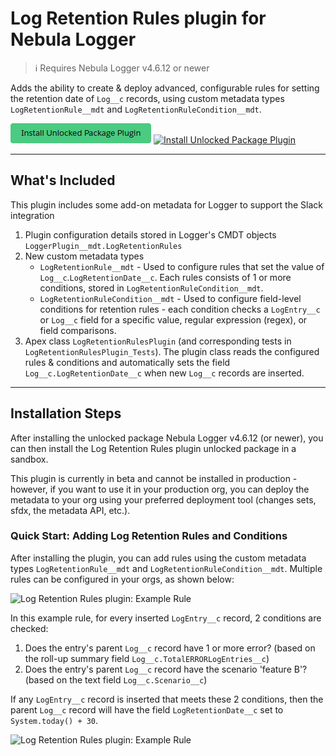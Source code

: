# Log Retention Rules plugin for Nebula Logger

> :information_source: Requires Nebula Logger v4.6.12 or newer

Adds the ability to create & deploy advanced, configurable rules for setting the retention date of `Log__c` records, using custom metadata types `LogRetentionRule__mdt` and `LogRetentionRuleCondition__mdt`.

[![Install Unlocked Package Plugin](./images/btn-install-unlocked-package-plugin.png)](https://test.salesforce.com/packaging/installPackage.apexp?p0=zzzzzzzz)
[![Install Unlocked Package Plugin](./images/btn-install-unlocked-package-plugin-sandbox.png)](https://test.salesforce.com/packaging/installPackage.apexp?p0=zzzzzzzz)

---

## What's Included

This plugin includes some add-on metadata for Logger to support the Slack integration

1. Plugin configuration details stored in Logger's CMDT objects `LoggerPlugin__mdt.LogRetentionRules`
2. New custom metadata types
    - `LogRetentionRule__mdt` - Used to configure rules that set the value of `Log__c`.`LogRetentionDate__c`. Each rules consists of 1 or more conditions, stored in `LogRetentionRuleCondition__mdt`.
    - `LogRetentionRuleCondition__mdt` - Used to configure field-level conditions for retention rules - each condition checks a `LogEntry__c` or `Log__c` field for a specific value, regular expression (regex), or field comparisons.
3. Apex class `LogRetentionRulesPlugin` (and corresponding tests in `LogRetentionRulesPlugin_Tests`). The plugin class reads the configured rules & conditions and automatically sets the field `Log__c.LogRetentionDate__c` when new `Log__c` records are inserted.

---

## Installation Steps

After installing the unlocked package Nebula Logger v4.6.12 (or newer), you can then install the Log Retention Rules plugin unlocked package in a sandbox.

This plugin is currently in beta and cannot be installed in production - however, if you want to use it in your production org, you can deploy the metadata to your org using your preferred deployment tool (changes sets, sfdx, the metadata API, etc.).

### Quick Start: Adding Log Retention Rules and Conditions

After installing the plugin, you can add rules using the custom metadata types `LogRetentionRule__mdt` and `LogRetentionRuleCondition__mdt`. Multiple rules can be configured in your orgs, as shown below:

![Log Retention Rules plugin: Example Rule](./content/example-log-retention-rules-list-view.png)

In this example rule, for every inserted `LogEntry__c` record, 2 conditions are checked:

1. Does the entry's parent `Log__c` record have 1 or more error? (based on the roll-up summary field `Log__c.TotalERRORLogEntries__c`)
2. Does the entry's parent `Log__c` record have the scenario 'feature B'? (based on the text field `Log__c.Scenario__c`)

If any `LogEntry__c` record is inserted that meets these 2 conditions, then the parent `Log__c` record will have the field `LogRetentionDate__c` set to `System.today() + 30`.

![Log Retention Rules plugin: Example Rule](./content/example-log-retention-rule-with-conditions.png)
